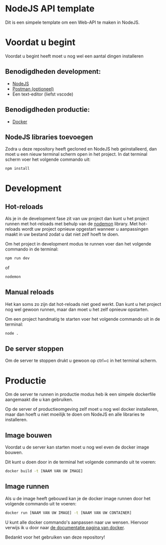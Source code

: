 # NodeJS API template
Dit is een simpele template om een Web-API te maken in NodeJS. 

# Voordat u begint
Voordat u begint heeft moet u nog wel een aantal dingen installeren
## Benodigdheden development:
- [NodeJS](https://nodejs.org/en/)
- [Postman (optioneel)](https://www.postman.com/downloads/?utm_source=postman-home)
- Een text-editor (liefst vscode)

## Benodigdheden productie:
- [Docker](https://www.docker.com/products/docker-desktop)

## NodeJS libraries toevoegen
Zodra u deze repository heeft gecloned en NodeJS heb geinstalleerd, dan moet u een nieuw terminal scherm open in het project. In dat terminal scherm voer het volgende commando uit:

``` bash
npm install
```

# Development
## Hot-reloads
Als je in de development fase zit van uw project dan kunt u het project runnen met hot-reloads met behulp van de [nodemon](https://www.npmjs.com/package/nodemon) library. Met hot-reloads wordt uw project opnieuw opgestart wanneer u aanpassingen maakt in uw bestand zodat u dat niet zelf hoeft te doen.

Om het project in development modus te runnen voer dan het volgende commando in de terminal:

```bash
npm run dev
```
of
```bash
nodemon
```

## Manual reloads
Het kan soms zo zijn dat hot-reloads niet goed werkt. Dan kunt u het project nog wel gewoon runnen, maar dan moet u het zelf opnieuw opstarten.

Om een project handmatig te starten voer het volgende commando uit in de terminal:

```bash
node .
```

## De server stoppen
Om de server te stoppen drukt u gewoon op ctrl+c in het terminal scherm.


# Productie
Om de server te runnen in productie modus heb ik een simpele dockerfile aangemaakt die u kan gebruiken. 

Op de server of productieomgeving zelf moet u nog wel docker installeren, maar dan hoeft u niet moeilijk te doen om NodeJS en alle libraries te installeren.

## Image bouwen
Voordat u de server kan starten moet u nog wel even de docker image bouwen.

Dit kunt u doen door in de terminal het volgende commando uit te voeren:

```bash
docker build -t [NAAM VAN UW IMAGE]
```
## Image runnen

Als u de image heeft gebouwd kan je de docker image runnen door het volgende commando uit te voeren:

```bash
docker run [NAAM VAN UW IMAGE] -t [NAAM VAN UW CONTAINER]
```

U kunt alle docker commando's aanpassen naar uw wensen. Hiervoor verwijs ik u door naar [de documentatie pagina van docker](https://docs.docker.com/engine/reference/run/).


Bedankt voor het gebruiken van deze repository!